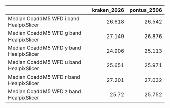 |                                         |   kraken_2026 |   pontus_2506 |
|:----------------------------------------|--------------:|--------------:|
| Median CoaddM5 WFD i band HealpixSlicer |        26.618 |        26.542 |
| Median CoaddM5 WFD g band HealpixSlicer |        27.149 |        26.876 |
| Median CoaddM5 WFD y band HealpixSlicer |        24.906 |        25.113 |
| Median CoaddM5 WFD u band HealpixSlicer |        25.651 |        25.971 |
| Median CoaddM5 WFD r band HealpixSlicer |        27.201 |        27.032 |
| Median CoaddM5 WFD z band HealpixSlicer |        25.72  |        25.752 |
